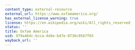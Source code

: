 ```yaml
---
content_type: external-resource
external_url: https://www.oxfamamerica.org/
has_external_license_warning: true
license: https://en.wikipedia.org/wiki/All_rights_reserved
status: ''
title: Oxfam America
uid: 979a46dc-bcca-4d4e-b47e-0738c0567f03
wayback_url: ''
---
```

